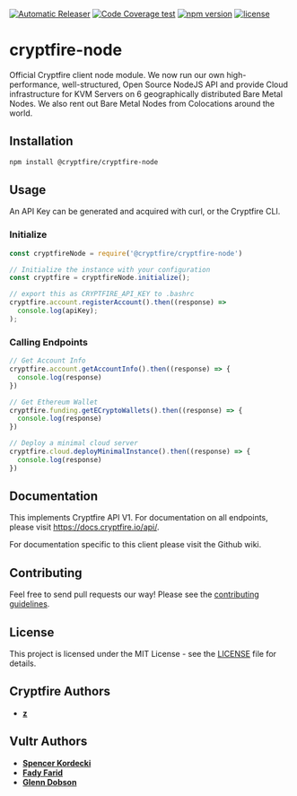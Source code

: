 [![Automatic Releaser](https://github.com/vultr/vultr-node/actions/workflows/release.yml/badge.svg?branch=master)](https://github.com/vultr/vultr-node/actions/workflows/release.yml)
[![Code Coverage test](https://github.com/vultr/vultr-node/actions/workflows/coverage.yml/badge.svg)](https://github.com/vultr/vultr-node/actions/workflows/coverage.yml)
[![npm version](https://badge.fury.io/js/%40vultr%2Fvultr-node.svg)](https://badge.fury.io/js/%40vultr%2Fvultr-node)
[![license](https://img.shields.io/github/license/vultr/vultr-node)](https://github.com/vultr/vultr-node/blob/master/LICENSE.md)

# cryptfire-node

Official Cryptfire client node module. We now run our own high-performance, well-structured, Open Source NodeJS API and provide Cloud infrastructure for KVM Servers on 6 geographically distributed Bare Metal Nodes. We also rent out Bare Metal Nodes from Colocations around the world.

## Installation

```sh
npm install @cryptfire/cryptfire-node
```

## Usage

An API Key can be generated and acquired with curl, or the Cryptfire CLI.

### Initialize

```js
const cryptfireNode = require('@cryptfire/cryptfire-node')

// Initialize the instance with your configuration
const cryptfire = cryptfireNode.initialize();

// export this as CRYPTFIRE_API_KEY to .bashrc
cryptfire.account.registerAccount().then((response) =>
  console.log(apiKey);
);
```

### Calling Endpoints

```js
// Get Account Info
cryptfire.account.getAccountInfo().then((response) => {
  console.log(response)
})

// Get Ethereum Wallet
cryptfire.funding.getECryptoWallets().then((response) => {
  console.log(response)
})

// Deploy a minimal cloud server
cryptfire.cloud.deployMinimalInstance().then((response) => {
  console.log(response)
})
```

## Documentation

This implements Cryptfire API V1. For documentation on all endpoints, please visit https://docs.cryptfire.io/api/. 

For documentation specific to this client please visit the Github wiki.

## Contributing

Feel free to send pull requests our way! Please see the [contributing guidelines](CONTRIBUTING.md).

## License

This project is licensed under the MIT License - see the [LICENSE](LICENSE.md) file for details.

## Cryptfire Authors

- [**z**](https://github.com/zdanl)

## Vultr Authors

- [**Spencer Kordecki**](https://github.com/spencerkordecki)
- [**Fady Farid**](https://github.com/afady)
- [**Glenn Dobson**](https://github.com/afatalerrror)
